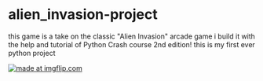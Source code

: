 # alien_invasion-project
this game is a take on the classic "Alien Invasion" arcade game
i build it with the help and tutorial of Python Crash course 2nd edition!
this is my first ever python  project

<a href="https://imgflip.com/gif/3nj2eu"><img src="https://i.imgflip.com/3nj2eu.gif" title="made at imgflip.com"/></a>
